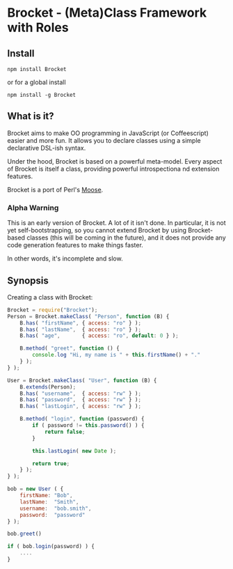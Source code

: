 # Brocket - (Meta)Class Framework with Roles

## Install

```
npm install Brocket
```

or for a global install

```
npm install -g Brocket
```

## What is it?

Brocket aims to make OO programming in JavaScript (or Coffeescript) easier and
more fun. It allows you to declare classes using a simple declarative DSL-ish
syntax.

Under the hood, Brocket is based on a powerful meta-model. Every aspect of
Brocket is itself a class, providing powerful introspectiona nd extension
features.

Brocket is a port of Perl's [Moose](http://moose.perl.org).

### Alpha Warning

This is an early version of Brocket. A lot of it isn't done. In particular, it
is not yet self-bootstrapping, so you cannot extend Brocket by using
Brocket-based classes (this will be coming in the future), and it does not
provide any code generation features to make things faster.

In other words, it's incomplete and slow.

## Synopsis

Creating a class with Brocket:

```javascript
Brocket = require("Brocket");
Person = Brocket.makeClass( "Person", function (B) {
    B.has( "firstName", { access: "ro" } );
    B.has( "lastName",  { access: "ro" } );
    B.has( "age",       { access: "ro", default: 0 } );

    B.method( "greet", function () {
        console.log "Hi, my name is " + this.firstName() + "."
    } );
} );

User = Brocket.makeClass( "User", function (B) {
    B.extends(Person);
    B.has( "username",  { access: "rw" } );
    B.has( "password",  { access: "rw" } );
    B.has( "lastLogin", { access: "rw" } );

    B.method( "login", function (password) {
        if ( password != this.password() ) {
            return false;
        }

        this.lastLogin( new Date );

        return true;
    } );
} );

bob = new User ( {
    firstName: "Bob",
    lastName:  "Smith",
    username:  "bob.smith",
    password:  "password"
} );

bob.greet()

if ( bob.login(password) ) {
    ....
}
```
